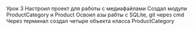 Урок 3
Настроил проект для работы с медиафайлами
Создал модули ProductCategory и Product
Освоил азы рабты с SQLite, git через cmd
Через терминал создал четыре объекта класса ProductCategory

